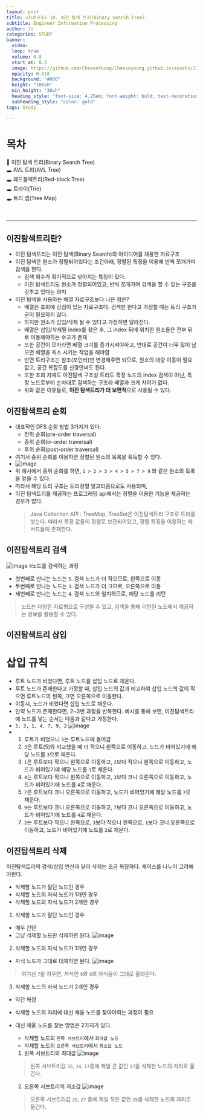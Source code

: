 ```yaml
---
layout: post
title: <자료구조> 10. 이진 탐색 트리(Binary Search Tree)
subtitle: Engineer Information Processing
author: Jo
categories: STUDY
banner:
  video: 
  loop: true
  volume: 0.8
  start_at: 8.5
  image: https://github.com/CheeseYoung/Cheeseyoung.github.io/assets/132384527/5edccff1-7ece-4550-a560-821a461f1123
  opacity: 0.618
  background: "#000"
  height: "100vh"
  min_height: "38vh"
  heading_style: "font-size: 4.25em; font-weight: bold; text-decoration: underline"
  subheading_style: "color: gold"
tags: Study

---
```


# 목차
📌 이진 탐색 트리(Binary Search Tree) <br>
🕳 AVL 트리(AVL Tree) <br>
🕳 레드블랙트리(Red-black Tree) <br>
🕳 트라이(Trie) <br>
🕳 트리 맵(Tree Map) <br>


<br>
<hr>


## 이진탐색트리란?
- 이진 탐색트리는 이진 탐색(Binary Search)의 아이디어를 채용한 자료구조
- 이진 탐색은 원소가 정렬되어있다는 조건아래, 정렬된 특징을 이용해 반씩 쪼개가며 검색을 한다.
  - 검색 회수가 획기적으로 낮아지는 특징이 있다.
  - 이진 탐색트리도 원소가 정렬되어있고, 반씩 쪼개가며 검색을 할 수 있는 구조를 갖추고 있다는 의미
- 이진 탐색을 사용하는 배열 자료구조보다 나은 점은?
  - 배열은 조회에 강점이 있는 자료구조다. 검색만 한다고 가정할 때는 트리 구조가 굳이 필요하지 않다.
  - 하지만 원소가 삽입/삭제 될 수 있다고 가정하면 달라진다.
  - 배열은 삽입/삭제될 index를 찾은 후, 그 index 뒤에 위치한 원소들은 전부 뒤로 이동해야하는 수고가 존재
  - 또한 공간이 모자라면 배열 크기를 증가시켜야하고, 반대로 공간이 너무 많이 남으면 배열을 축소 시키는 작업을 해야함
  - 반면 트리구조는 참조(포인터)만 변경해주면 되므로, 원소의 대량 이동이 필요 없고, 공간 복잡도를 신경안써도 된다.
  - 또한 조회 자체도 이진탐색 구조상 트리도 특정 노드의 Index 검색이 아닌, 특정 노드로부터 순차대로 검색하는 구조라 배열과 크게 차이가 없다.
  - 위와 같은 이유들로, <b>이진 탐색트리가 더 보편적</b>으로 사용될 수 있다.

## 이진탐색트리 순회
- 대표적인 DFS 순회 방법 3가지가 있다.
  - 전위 순회(pre-order traversal)
  - 중위 순회(in-order traversal)
  - 후위 순회(post-order traversal)
- 여기서 중위 순회를 이용하면 정렬된 원소의 목록을 획득할 수 있다.
- ![image](https://github.com/CheeseYoung/Cheeseyoung.github.io/assets/132384527/a9baaca7-74e5-4781-9b7d-078223ed6c14)
- 위 예시에서 중위 순회를 하면, `` 1 > 2 > 3 > 4 > 5 > 7 > 9 `` 와 같은 원소의 목록을 얻을 수 있다.
- 따라서 해당 트리 구조는 트리정렬 알고리즘으로도 사용되며,
- 이진 탐색트리를 제공하는 프로그래밍 api에서는 정렬을 이용한 기능을 제공하는 경우가 많다.
  > Java Collection API : TreeMap, TreeSet은 이진탐색트리 구조로 트리를 쌓는다.
  > 따라서 특정 값들이 정렬로 보관되어있고, 정렬 특징을 이용하는 메서드들이 존재한다.

## 이진탐색트리 검색
![image](https://github.com/CheeseYoung/Cheeseyoung.github.io/assets/132384527/5edccff1-7ece-4550-a560-821a461f1123)
``4``노드를 검색하는 과정
- 첫번째로 만나는 노드는 ``5``. 검색 노드가 더 작으므로, 왼쪽으로 이동
- 두번째로 만나는 노드는 ``3``. 검색 노드가 더 크므로, 오른쪽으로 이동
- 세번째로 만나는 노드는 ``4``. 검색 노드와 일치하므로, 해당 노드를 리턴
> 노드는 다양한 자료형으로 구성될 수 있고, 검색을 통해 리턴된 노드에서 제공하는 정보를 활용할 수 있다.

## 이진탐색트리 삽입
# 삽입 규칙
-  루트 노드가 비었다면, 루트 노드를 삽입 노드로 채운다.
-  루트 노드가 존재한다고 가정할 때, 삽입 노드의 값과 비교하여 삽입 노드의 값이 작으면 루트노드의 왼쪽, 크면 오른쪽으로 이동한다.
-  이동시, 노드가 비었다면 삽입 노드로 채운다.
-  만약 노드가 존재한다면, 2~3번 과정을 반복한다.
예시를 통해 보면, 이진탐색트리에 노드를 넣는 순서는 다음과 같다고 가정한다.
- ``5, 3, 1, 4, 7, 9, 2``
![image](https://github.com/CheeseYoung/Cheeseyoung.github.io/assets/132384527/74139e0b-1cf4-4a07-9738-b27cace52f63)
- 1. 루트가 비었으니 ``5``는 루트노드에 들어감
  2. ``3``은 루트(5)와 비교했을 때 더 작으니 왼쪽으로 이동하고, 노드가 비어있기에 해당 노드를 ``3``으로 채운다.
  3. ``1``은 루트보다 작으니 왼쪽으로 이동하고, ``3``보다 작으니 왼쪽으로 이동하고, 노드가 비어있기에 해당 노드를 ``1``로 채운다.
  4. ``4``는 루트보다 작으니 왼쪽으로 이동하고, ``3``보다 크니 오른쪽으로 이동하고, 노드가 비어있기에 노드를 ``4``로 채운다.
  5. ``7``은 루트보다 크니 오른쪽으로 이동하고, 노드가 비어있기에 해당 노드를 ``7``로 채운다.
  6. ``9``는 루트보다 크니 오른쪽으로 이동하고, ``7``보다 크니 오른쪽으로 이동하고, 노드가 비어있기에 노드를 ``4``로 채운다.
  7. ``2``는 루트보다 작으니 왼쪽으로, ``3``보다 작으니 왼쪽으로, ``1``보다 크니 오른쪽으로 이동하고, 노드가 비어있기에 노드를 ``2``로 채운다.

## 이진탐색트리 삭제
이진탐색트리의 검색/삽입 연산과 달리 삭제는 조금 복잡하다. 케이스를 나누어 고려해야한다.
- 삭제할 노드가 말단 노드인 경우
- 삭제할 노드의 자식 노드가 1개인 경우
- 삭제할 노드의 자식 노드가 2개인 경우

1. 삭제할 노드가 말단 노드인 경우
- 매우 간단
- 그냥 삭제할 노드만 삭제하면 된다.
![image](https://github.com/CheeseYoung/Cheeseyoung.github.io/assets/132384527/3b33695c-9fe2-4868-b6fe-933f178a0016)

2. 삭제할 노드의 자식 노드가 1개인 경우
- 자식 노드가 그대로 대체하면 된다.
![image](https://github.com/CheeseYoung/Cheeseyoung.github.io/assets/132384527/de836483-3662-4c39-a37a-1800587d3c20)
> 여기선 ``7``을 지우면, 자식인 ``9``와 ``9``의 자식들이 그대로 올라온다.

3. 삭제할 노드의 자식 노드가 2개인 경우
- 약간 복잡
- 삭제할 노드의 자리에 대신 채울 노드를 찾아야하는 과정이 필요
- 대신 채울 노드를 찾는 방법은 2가지가 있다.
  - 삭제할 노드의 ``왼쪽 서브트리``에서 ``최대값 노드``
  - 삭제할 노드의 ``오른쪽 서브트리``에서 ``최소값 노드``

  1) 왼쪽 서브트리의 최대값
  ![image](https://github.com/CheeseYoung/Cheeseyoung.github.io/assets/132384527/0ee9ec3f-2872-4518-b560-e0723dfff185)
  > 왼쪽 서브트리값 ``15``, ``14``, ``17``중에 제일 큰 값인 ``17``을 삭제한 노드의 자리로 옮긴다.
  
  2) 오른쪽 서브트리의 최소값
  ![image](https://github.com/CheeseYoung/Cheeseyoung.github.io/assets/132384527/3bf25e34-741d-4b23-a165-4459bf313127)
  > 오른쪽 서브트리값 ``25``, ``27`` 중에 제일 작은 값인 ``25``를 삭제한 노드의 자리로 옮긴다.




